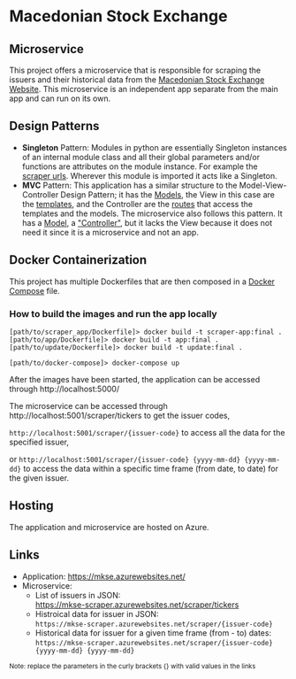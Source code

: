 # Macedonian Stock Exchange
## Microservice

This project offers a microservice that is responsible for scraping the issuers and their historical data from the [Macedonian Stock Exchange Website](https://www.mse.mk/en/stats/symbolhistory/ADIN). This microservice is an independent app separate from the main app and can run on its own. 

## Design Patterns

- **Singleton** Pattern: Modules in python are essentially Singleton instances of an internal module class and all their global parameters and/or functions are attributes on the module instance. For example the [scraper urls](app/models/sqlite/scraper_urls.py). Wherever this module is imported it acts like a Singleton.
- **MVC** Pattern: This application has a similar structure to the Model-View-Controller Design Pattern; it has the [Models](app/models), the View in this case are the [templates](app/templates), and the Controller are the [routes](app/frontend/routes.py) that access the templates and the models. The microservice also follows this pattern. It has a [Model](scraper_app/model), a ["Controller"](scraper_app/api), but it lacks the View because it does not need it since it is a microservice and not an app.


## Docker Containerization
This project has multiple Dockerfiles that are then composed in a [Docker Compose](docker-compose.yml) file.

### How to build the images and run the app locally
```console
[path/to/scraper_app/Dockerfile]> docker build -t scraper-app:final .
[path/to/app/Dockerfile]> docker build -t app:final .
[path/to/update/Dockerfile]> docker build -t update:final .

[path/to/docker-compose]> docker-compose up
```
After the images have been started, the application can be accessed through http://localhost:5000/

The microservice can be accessed through http://localhost:5001/scraper/tickers to get the issuer codes,

`http://localhost:5001/scraper/{issuer-code}` to access all the data for the specified issuer, 

or `http://localhost:5001/scraper/{issuer-code} {yyyy-mm-dd} {yyyy-mm-dd}` to access the data within a specific time frame (from date, to date) for the given issuer.

## Hosting
The application and microservice are hosted on Azure.

## Links
- Application: https://mkse.azurewebsites.net/
- Microservice:
  - List of issuers in JSON:<br />
      https://mkse-scraper.azurewebsites.net/scraper/tickers
  - Histroical data for issuer in JSON: <br />
      `https://mkse-scraper.azurewebsites.net/scraper/{issuer-code}`
  - Historical data for issuer for a given time frame (from - to) dates: <br />
      `https://mkse-scraper.azurewebsites.net/scraper/{issuer-code} {yyyy-mm-dd} {yyyy-mm-dd}`

<sub>Note: replace the parameters in the curly brackets {} with valid values in the links<sub>

